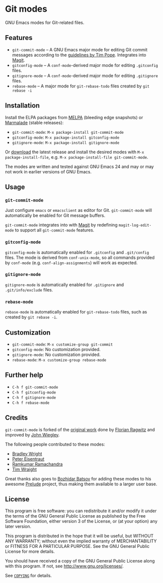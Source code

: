 Git modes
=========

GNU Emacs modes for Git-related files.


Features
--------

- `git-commit-mode` – A GNU Emacs major mode for editing Git commit messages
  according to the [guidelines by Tim Pope][1].  Integrates into [Magit][2].
- `gitconfig-mode` – A `conf-mode`-derived major mode for editing
  `.gitconfig` files.
- `gitignore-mode` – A `conf-mode`-derived major mode for editing `.gitignore`
  files.
- `rebase-mode` – A major mode for `git-rebase-todo` files created by `git
  rebase -i`


Installation
------------

Install the ELPA packages from [MELPA][3] (bleeding edge snapshots) or
[Marmalade][4] (stable releases):

- `git-commit-mode`: `M-x package-install git-commit-mode`
- `gitconfig-mode`: `M-x package-install gitconfig-mode`
- `gitignore-mode`: `M-x package-install gitignore-mode`

Or [download][5] the latest release and install the desired modes with `M-x
package-install-file`, e.g. `M-x package-install-file git-commit-mode`.

The modes are written and tested against GNU Emacs 24 and may or may not work in
earlier versions of GNU Emacs.


Usage
-----


### `git-commit-mode`

Just configure `emacs` or `emacsclient` as editor for Git. `git-commit-mode`
will automatically be enabled for Git message buffers.

`git-commit-mode` integrates into with [Magit][2] by redefining
`magit-log-edit-mode` to support all `git-commit-mode` features.

### `gitconfig-mode`

`gitconfig-mode` is automatically enabled for `.gitconfig` and `.git/config`
files.  The mode is derived from `conf-unix-mode`, so all commands provided by
`conf-mode` (e.g. `conf-align-assignments`) will work as expected.

### `gitignore-mode`

`gitignore-mode` is automatically enabled for `.gitignore` and
`.git/info/exclude` files.

### `rebase-mode`

`rebase-mode` is automatically enabled for `git-rebase-todo` files, such as
created by `git rebase -i`.


Customization
-------------

- `git-commit-mode`: `M-x customize-group git-commit`
- `gitconfig-mode`: No customization provided.
- `gitignore-mode`: No customization provided.
- `rebase-mode`: `M-x customize-group rebase-mode`


Further help
------------

- `C-h f git-commit-mode`
- `C-h f gitconfig-mode`
- `C-h f gitignore-mode`
- `C-h f rebase-mode`


Credits
-------

`git-commit-mode` is forked of the [original work][6] done by
[Florian Ragwitz][7] and improved by [John Wiegley][8].

The following people contributed to these modes:

- [Bradley Wright](https://github.com/bradleywright)
- [Peter Eisentraut](https://github.com/petere)
- [Ramkumar Ramachandra](https://github.com/artagnon)
- [Tim Wraight](https://github.com/timwraight)

Great thanks also goes to [Bozhidar Batsov](https://github.com/bbatsov) for
adding these modes to his awesome [Prelude](https://github.com/bbatsov/prelude)
project, thus making them available to a larger user base.


License
-------

This program is free software: you can redistribute it and/or modify it under
the terms of the GNU General Public License as published by the Free Software
Foundation, either version 3 of the License, or (at your option) any later
version.

This program is distributed in the hope that it will be useful, but WITHOUT ANY
WARRANTY; without even the implied warranty of MERCHANTABILITY or FITNESS FOR A
PARTICULAR PURPOSE.  See the GNU General Public License for more details.

You should have received a copy of the GNU General Public License along with
this program.  If not, see <http://www.gnu.org/licenses/>.

See [`COPYING`][9] for details.


[1]: http://tbaggery.com/2008/04/19/a-note-about-git-commit-messages.html
[2]: http://magit.github.com/magit/
[3]: http://melpa.milkbox.net
[4]: http://marmalade-repo.org/
[5]: https://github.com/magit/git-modes/tags
[6]: https://github.com/rafl/git-commit-mode
[7]: https://github.com/rafl
[8]: https://github.com/jwiegley
[9]: https://github.com/magit/git-modes/blob/master/COPYING
